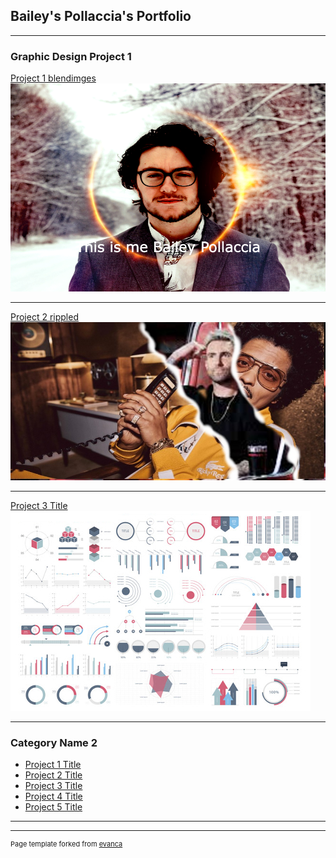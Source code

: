 ## Bailey's Pollaccia's Portfolio

--- 

###  Graphic Design Project 1

[Project 1 blendimges](/sample_page)
<img src="images/blendimages.png?raw=true"/>

---
[Project 2 rippled](/pdf/sample_presentation.pdf)
<img src="images/Bruno mars and Adam.jpg?raw=true"/>

---
[Project 3 Title](http://example.com/)
<img src="images/dummy_thumbnail.jpg?raw=true"/>

---

### Category Name 2

- [Project 1 Title](http://example.com/)
- [Project 2 Title](http://example.com/)
- [Project 3 Title](http://example.com/)
- [Project 4 Title](http://example.com/)
- [Project 5 Title](http://example.com/)

---




---
<p style="font-size:11px">Page template forked from <a href="https://github.com/evanca/quick-portfolio">evanca</a></p>
<!-- Remove above link if you don't want to attibute -->
